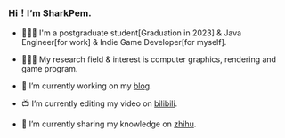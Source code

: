 ### Hi！I‘m SharkPem.

- 👨🏻‍🎓 I'm a postgraduate student[Graduation in 2023] & Java Engineer[for work] & Indie Game Developer[for myself].

- 👨🏻‍💻 My research field & interest is computer graphics, rendering and game program.

- 🦈 I’m currently working on my [blog](https://www.yuque.com/sharkpem).

- 📺 I’m currently editing my video on [bilibili](https://space.bilibili.com/13992608).

- 📖 I’m currently sharing my knowledge on [zhihu](https://www.zhihu.com/people/nickphy).


